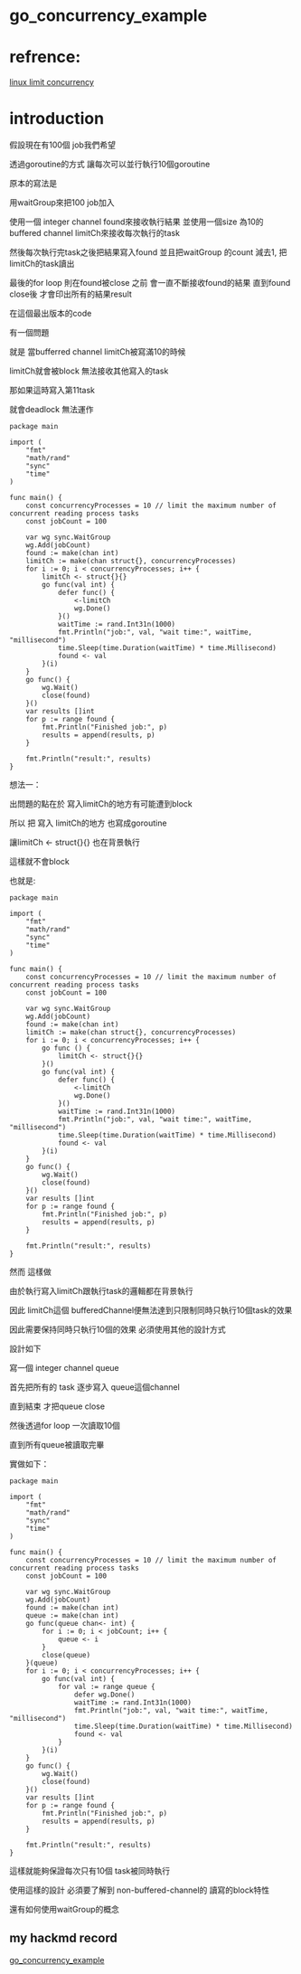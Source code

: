 # go_concurrency_example

# refrence:
[linux limit concurrency](https://www.youtube.com/watch?v=jA7aYSRKVTQ)
# introduction

假設現在有100個 job我們希望

透過goroutine的方式 讓每次可以並行執行10個goroutine

原本的寫法是

用waitGroup來把100 job加入

使用一個 integer channel found來接收執行結果
並使用一個size 為10的buffered channel limitCh來接收每次執行的task

然後每次執行完task之後把結果寫入found
並且把waitGroup 的count 減去1, 把limitCh的task讀出

最後的for loop 則在found被close 之前 會一直不斷接收found的結果
直到found close後
才會印出所有的結果result

在這個最出版本的code

有一個問題

就是 當bufferred channel limitCh被寫滿10的時候

limitCh就會被block 無法接收其他寫入的task

那如果這時寫入第11task

就會deadlock 無法運作

```golang
package main

import (
	"fmt"
	"math/rand"
	"sync"
	"time"
)

func main() {
	const concurrencyProcesses = 10 // limit the maximum number of concurrent reading process tasks
	const jobCount = 100

	var wg sync.WaitGroup
	wg.Add(jobCount)
	found := make(chan int)
	limitCh := make(chan struct{}, concurrencyProcesses)
	for i := 0; i < concurrencyProcesses; i++ {
		limitCh <- struct{}{}
		go func(val int) {
			defer func() {
				<-limitCh
				wg.Done()
			}()
            waitTime := rand.Int31n(1000)
            fmt.Println("job:", val, "wait time:", waitTime, "millisecond")
            time.Sleep(time.Duration(waitTime) * time.Millisecond)
            found <- val
		}(i)
	}
	go func() {
		wg.Wait()
		close(found)
	}()
	var results []int
	for p := range found {
		fmt.Println("Finished job:", p)
		results = append(results, p)
	}

	fmt.Println("result:", results)
}
```
想法一：

出問題的點在於 寫入limitCh的地方有可能遭到block

所以 把 寫入 limitCh的地方 也寫成goroutine

讓limitCh <-  struct{}{} 也在背景執行

這樣就不會block

也就是:
```golang
package main

import (
	"fmt"
	"math/rand"
	"sync"
	"time"
)

func main() {
	const concurrencyProcesses = 10 // limit the maximum number of concurrent reading process tasks
	const jobCount = 100

	var wg sync.WaitGroup
	wg.Add(jobCount)
	found := make(chan int)
	limitCh := make(chan struct{}, concurrencyProcesses)
	for i := 0; i < concurrencyProcesses; i++ {
        go func () {
            limitCh <- struct{}{}
        }()
		go func(val int) {
			defer func() {
				<-limitCh
				wg.Done()
			}()
            waitTime := rand.Int31n(1000)
            fmt.Println("job:", val, "wait time:", waitTime, "millisecond")
            time.Sleep(time.Duration(waitTime) * time.Millisecond)
            found <- val
		}(i)
	}
	go func() {
		wg.Wait()
		close(found)
	}()
	var results []int
	for p := range found {
		fmt.Println("Finished job:", p)
		results = append(results, p)
	}

	fmt.Println("result:", results)
}
```
然而 這樣做

由於執行寫入limitCh跟執行task的邏輯都在背景執行

因此 limitCh這個 bufferedChannel便無法達到只限制同時只執行10個task的效果

因此需要保持同時只執行10個的效果 必須使用其他的設計方式

設計如下

寫一個 integer channel queue

首先把所有的 task 逐步寫入 queue這個channel

直到結束 才把queue close

然後透過for loop 一次讀取10個

直到所有queue被讀取完畢

實做如下：
```golang
package main

import (
	"fmt"
	"math/rand"
	"sync"
	"time"
)

func main() {
	const concurrencyProcesses = 10 // limit the maximum number of concurrent reading process tasks
	const jobCount = 100

	var wg sync.WaitGroup
	wg.Add(jobCount)
	found := make(chan int)
	queue := make(chan int)
	go func(queue chan<- int) {
		for i := 0; i < jobCount; i++ {
			queue <- i
		}
		close(queue)
	}(queue)
	for i := 0; i < concurrencyProcesses; i++ {
		go func(val int) {
			for val := range queue {
				defer wg.Done()
				waitTime := rand.Int31n(1000)
				fmt.Println("job:", val, "wait time:", waitTime, "millisecond")
				time.Sleep(time.Duration(waitTime) * time.Millisecond)
				found <- val
			}
		}(i)
	}
	go func() {
		wg.Wait()
		close(found)
	}()
	var results []int
	for p := range found {
		fmt.Println("Finished job:", p)
		results = append(results, p)
	}

	fmt.Println("result:", results)
}
```
這樣就能夠保證每次只有10個 task被同時執行

使用這樣的設計 必須要了解到 non-buffered-channel的 讀寫的block特性

還有如何使用waitGroup的概念

## my hackmd record

[go_concurrency_example](https://hackmd.io/E-7F9GYrR3CPUkRC9lIw1A)